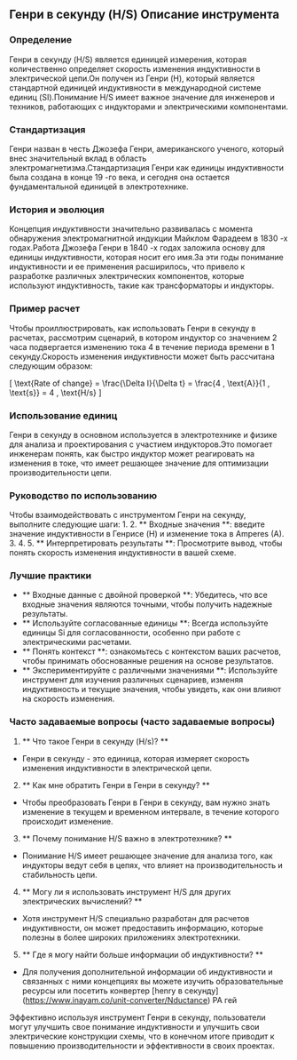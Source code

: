 ## Генри в секунду (H/S) Описание инструмента

### Определение
Генри в секунду (H/S) является единицей измерения, которая количественно определяет скорость изменения индуктивности в электрической цепи.Он получен из Генри (H), который является стандартной единицей индуктивности в международной системе единиц (SI).Понимание H/S имеет важное значение для инженеров и техников, работающих с индукторами и электрическими компонентами.

### Стандартизация
Генри назван в честь Джозефа Генри, американского ученого, который внес значительный вклад в область электромагнетизма.Стандартизация Генри как единицы индуктивности была создана в конце 19 -го века, и сегодня она остается фундаментальной единицей в электротехнике.

### История и эволюция
Концепция индуктивности значительно развивалась с момента обнаружения электромагнитной индукции Майклом Фарадеем в 1830 -х годах.Работа Джозефа Генри в 1840 -х годах заложила основу для единицы индуктивности, которая носит его имя.За эти годы понимание индуктивности и ее применения расширилось, что привело к разработке различных электрических компонентов, которые используют индуктивность, такие как трансформаторы и индукторы.

### Пример расчет
Чтобы проиллюстрировать, как использовать Генри в секунду в расчетах, рассмотрим сценарий, в котором индуктор со значением 2 часа подвергается изменению тока 4 в течение периода времени в 1 секунду.Скорость изменения индуктивности может быть рассчитана следующим образом:

\[ \text{Rate of change} = \frac{\Delta I}{\Delta t} = \frac{4 \, \text{A}}{1 \, \text{s}} = 4 \, \text{H/s} \]

### Использование единиц
Генри в секунду в основном используется в электротехнике и физике для анализа и проектирования с участием индукторов.Это помогает инженерам понять, как быстро индуктор может реагировать на изменения в токе, что имеет решающее значение для оптимизации производительности цепи.

### Руководство по использованию
Чтобы взаимодействовать с инструментом Генри на секунду, выполните следующие шаги:
1.
2. ** Входные значения **: введите значение индуктивности в Генрисе (H) и изменение тока в Amperes (A).
3.
4.
5. ** Интерпретировать результаты **: Просмотрите вывод, чтобы понять скорость изменения индуктивности в вашей схеме.

### Лучшие практики
- ** Входные данные с двойной проверкой **: Убедитесь, что все входные значения являются точными, чтобы получить надежные результаты.
- ** Используйте согласованные единицы **: Всегда используйте единицы Si для согласованности, особенно при работе с электрическими расчетами.
- ** Понять контекст **: ознакомьтесь с контекстом ваших расчетов, чтобы принимать обоснованные решения на основе результатов.
- ** Экспериментируйте с различными значениями **: Используйте инструмент для изучения различных сценариев, изменяя индуктивность и текущие значения, чтобы увидеть, как они влияют на скорость изменения.

### Часто задаваемые вопросы (часто задаваемые вопросы)

1. ** Что такое Генри в секунду (H/s)? **
- Генри в секунду - это единица, которая измеряет скорость изменения индуктивности в электрической цепи.

2. ** Как мне обратить Генри в Генри в секунду? **
- Чтобы преобразовать Генри в Генри в секунду, вам нужно знать изменение в текущем и временном интервале, в течение которого происходит изменение.

3. ** Почему понимание H/S важно в электротехнике? **
- Понимание H/S имеет решающее значение для анализа того, как индукторы ведут себя в цепях, что влияет на производительность и стабильность цепи.

4. ** Могу ли я использовать инструмент H/S для других электрических вычислений? **
- Хотя инструмент H/S специально разработан для расчетов индуктивности, он может предоставить информацию, которые полезны в более широких приложениях электротехники.

5. ** Где я могу найти больше информации об индуктивности? **
- Для получения дополнительной информации об индуктивности и связанных с ними концепциях вы можете изучить образовательные ресурсы или посетить конвертер [henry в секунду] (https://www.inayam.co/unit-converter/Nductance) PA гей

Эффективно используя инструмент Генри в секунду, пользователи могут улучшить свое понимание индуктивности и улучшить свои электрические конструкции схемы, что в конечном итоге приводит к повышению производительности и эффективности в своих проектах.